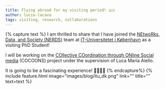 ```yaml
---
title: Flying abroad for my visiting period! 🇩🇰
author: lucio-lacava
tags: visiting, research, collaborations
---
```


{% capture text %}
I am thrilled to share that I have joined the [NEtwoRks, Data, and Society (NERDS)](https://nerds.itu.dk/) team at [IT-Universitetet i København](https://itu.dk/) as a visiting PhD Student! 

I will be working on the [COllective COordination through ONline Social media](https://www.cocoons.online/index.html) (COCOONS) project under the supervision of Luca Maria Aiello. 

It is going to be a fascinating experience! 👨🏻‍💻🚀
{% endcapture%}
{% include feature.html image="images/blog/itu_dk.png" link="" title="" text=text %}
